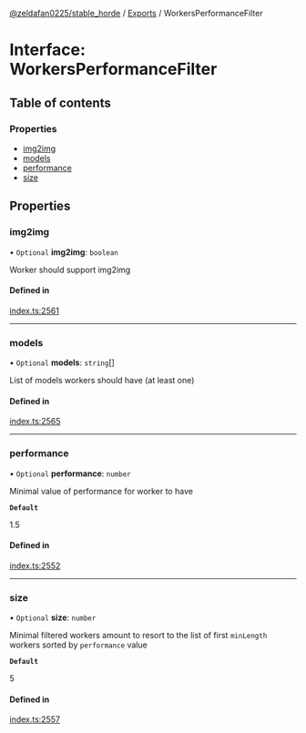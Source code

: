 [@zeldafan0225/stable_horde](../README.md) / [Exports](../modules.md) / WorkersPerformanceFilter

# Interface: WorkersPerformanceFilter

## Table of contents

### Properties

- [img2img](WorkersPerformanceFilter.md#img2img)
- [models](WorkersPerformanceFilter.md#models)
- [performance](WorkersPerformanceFilter.md#performance)
- [size](WorkersPerformanceFilter.md#size)

## Properties

### img2img

• `Optional` **img2img**: `boolean`

Worker should support img2img

#### Defined in

[index.ts:2561](https://github.com/ZeldaFan0225/stable_horde/blob/ca96654/index.ts#L2561)

___

### models

• `Optional` **models**: `string`[]

List of models workers should have (at least one)

#### Defined in

[index.ts:2565](https://github.com/ZeldaFan0225/stable_horde/blob/ca96654/index.ts#L2565)

___

### performance

• `Optional` **performance**: `number`

Minimal value of performance for worker to have

**`Default`**

1.5

#### Defined in

[index.ts:2552](https://github.com/ZeldaFan0225/stable_horde/blob/ca96654/index.ts#L2552)

___

### size

• `Optional` **size**: `number`

Minimal filtered workers amount to resort to the list of first `minLength` workers sorted by `performance` value

**`Default`**

5

#### Defined in

[index.ts:2557](https://github.com/ZeldaFan0225/stable_horde/blob/ca96654/index.ts#L2557)
